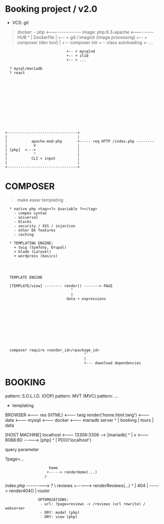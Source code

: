 




 # Booking project / v2.0

   + VCS: git
   > docker:
      - php  <--------------- image: php:8.3-apache <--------- HUB
                                ^
                                |
                              Dockerfile
                                |
                                +-- + gd / imagick (image processing)
                                +-- + composer (dev tool)
                                         |
                                         +-- composer init
                                         +-- class autoloading
                                         +- ...

                                +-- + mysqlnd
                                +-- + zlib
                                +-- + ...

      ? mysql/mariadb
      ? react













    +--------------------------------+
    |                                |
    |           apache-mod-php       <----- req HTTP /index.php --------
    |            V                   |
    | [php]  <---+                   |
    |            ^                   |
    |           CLI < input          |
    |                                |
    +--------------------------------+

















  #  COMPOSER








   > make easer templating

      * native php <tag><?= $variable ?></tag>
        - compex syntax
        - universal
        - blocks
        - security / XSS / injection
        - other DX features
        - caching

      * TEMPLATING ENGINE:
        + twig (Symfony, Drupal)
        + blade (Laravel)
        + wordpress (basics)




      TEMPLATE ENGINE

      [TEMPLATE/view] -------- render() -------> PAGE
                                  ^
                                  |
                                data + expressions











      composer require <vendor_id>/<package_id> 
                                        ^
                                        |
                                        +--- download dependencies









# BOOKING



 pattern: S.O.L.I.D. (OOP)
 pattern: MVT (MVC)
 pattern: ...

 + templating










BROWSER <--- res (HTML) <--- twig render('home.html.twig') <--- data <--- mysqli <--- docker <--- mariadb server
                                                                                                     ^
                                                                                                     |
                                                                                                    booking
                                                                                                     |
                                                                                                    tours
                                                                                                     |
                                                                                                    data







[HOST MACHINE]  localhost      <--- 13306:3306 -->  [mariadb]
                                                       ^
                                                       |
                                                       v
                               <--- 8088:80 ----->  [php]
                                                      ^
                                                      |
                                                     PDO('localhost')







  query parameter

  ?page=...


                        home
                       +-----> renderHome(...)
                      /
index.php ---------> ?
                      \ reviews
                       +-----> renderReviews(...)
                     ^
                     |  404
                     | -----> render404()
                     |
                   router



                   OPTOMOZATIONS:
                    - url: ?page=reviews -> /reviews (url rewrite) / webserver
                    - DRY: model (php)
                    - DRY: view (php)
